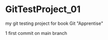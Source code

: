 # GitTestProject_01
my git testing project for book Git "Apprentise"

1 first commit on main branch
